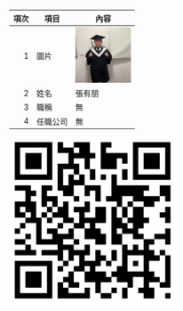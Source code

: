 | 項次 | 項目 | 內容 |
|----:|------|------|
|1 | 圖片 |<img src="IMG_7609.jpeg" width="100" Height="100" />|
|2 | 姓名 |張有朋|
|3 | 職稱 |無|
|4 | 任職公司 | 無

<img src="exported_qrcode_image_600 (1).png" width="300" Height="300">
<!--
**Kappa0324/Kappa0324** is a ✨ _special_ ✨ repository because its `README.md` (this file) appears on your GitHub profile.

Here are some ideas to get you started:

<a href="https://www.youtube.com/watch?v=arxHyiDv7VQ" target="_blank">倫敦智慧城市</a><br>
<a href="http://www.youtube.com/watch?feature=player_embedded&v=arxHyiDv7VQ" target="_blank"><img src="http://img.youtube.com/vi/arxHyiDv7VQ/0.jpg" 
alt="倫敦智慧城市" width="400" height="250" border="10" /></a>
<br>影片取自 youtube
